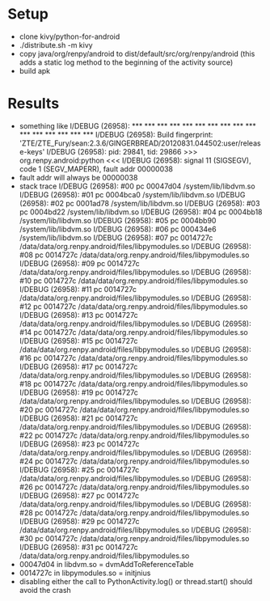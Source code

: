 # Setup
- clone kivy/python-for-android
- ./distribute.sh -m kivy
- copy java/org/renpy/android to dist/default/src/org/renpy/android (this adds a static log method to the beginning of the activity source)
- build apk
# Results
- something like
	I/DEBUG   (26958): *** *** *** *** *** *** *** *** *** *** *** *** *** *** *** ***
	I/DEBUG   (26958): Build fingerprint: 'ZTE/ZTE_Fury/sean:2.3.6/GINGERBREAD/20120831.044502:user/release-keys'
	I/DEBUG   (26958): pid: 29841, tid: 29866  >>> org.renpy.android:python <<<
	I/DEBUG   (26958): signal 11 (SIGSEGV), code 1 (SEGV_MAPERR), fault addr 00000038
- fault addr will always be 00000038
- stack trace
	I/DEBUG   (26958):          #00  pc 00047d04  /system/lib/libdvm.so
	I/DEBUG   (26958):          #01  pc 0004bca0  /system/lib/libdvm.so
	I/DEBUG   (26958):          #02  pc 0001ad78  /system/lib/libdvm.so
	I/DEBUG   (26958):          #03  pc 0004bd22  /system/lib/libdvm.so
	I/DEBUG   (26958):          #04  pc 0004bb18  /system/lib/libdvm.so
	I/DEBUG   (26958):          #05  pc 0004bb90  /system/lib/libdvm.so
	I/DEBUG   (26958):          #06  pc 000434e6  /system/lib/libdvm.so
	I/DEBUG   (26958):          #07  pc 0014727c  /data/data/org.renpy.android/files/libpymodules.so
	I/DEBUG   (26958):          #08  pc 0014727c  /data/data/org.renpy.android/files/libpymodules.so
	I/DEBUG   (26958):          #09  pc 0014727c  /data/data/org.renpy.android/files/libpymodules.so
	I/DEBUG   (26958):          #10  pc 0014727c  /data/data/org.renpy.android/files/libpymodules.so
	I/DEBUG   (26958):          #11  pc 0014727c  /data/data/org.renpy.android/files/libpymodules.so
	I/DEBUG   (26958):          #12  pc 0014727c  /data/data/org.renpy.android/files/libpymodules.so
	I/DEBUG   (26958):          #13  pc 0014727c  /data/data/org.renpy.android/files/libpymodules.so
	I/DEBUG   (26958):          #14  pc 0014727c  /data/data/org.renpy.android/files/libpymodules.so
	I/DEBUG   (26958):          #15  pc 0014727c  /data/data/org.renpy.android/files/libpymodules.so
	I/DEBUG   (26958):          #16  pc 0014727c  /data/data/org.renpy.android/files/libpymodules.so
	I/DEBUG   (26958):          #17  pc 0014727c  /data/data/org.renpy.android/files/libpymodules.so
	I/DEBUG   (26958):          #18  pc 0014727c  /data/data/org.renpy.android/files/libpymodules.so
	I/DEBUG   (26958):          #19  pc 0014727c  /data/data/org.renpy.android/files/libpymodules.so
	I/DEBUG   (26958):          #20  pc 0014727c  /data/data/org.renpy.android/files/libpymodules.so
	I/DEBUG   (26958):          #21  pc 0014727c  /data/data/org.renpy.android/files/libpymodules.so
	I/DEBUG   (26958):          #22  pc 0014727c  /data/data/org.renpy.android/files/libpymodules.so
	I/DEBUG   (26958):          #23  pc 0014727c  /data/data/org.renpy.android/files/libpymodules.so
	I/DEBUG   (26958):          #24  pc 0014727c  /data/data/org.renpy.android/files/libpymodules.so
	I/DEBUG   (26958):          #25  pc 0014727c  /data/data/org.renpy.android/files/libpymodules.so
	I/DEBUG   (26958):          #26  pc 0014727c  /data/data/org.renpy.android/files/libpymodules.so
	I/DEBUG   (26958):          #27  pc 0014727c  /data/data/org.renpy.android/files/libpymodules.so
	I/DEBUG   (26958):          #28  pc 0014727c  /data/data/org.renpy.android/files/libpymodules.so
	I/DEBUG   (26958):          #29  pc 0014727c  /data/data/org.renpy.android/files/libpymodules.so
	I/DEBUG   (26958):          #30  pc 0014727c  /data/data/org.renpy.android/files/libpymodules.so
	I/DEBUG   (26958):          #31  pc 0014727c  /data/data/org.renpy.android/files/libpymodules.so
- 00047d04 in libdvm.so = dvmAddToReferenceTable
- 0014727c in libpymodules.so = initjnius
- disabling either the call to PythonActivity.log() or thread.start() should avoid the crash
